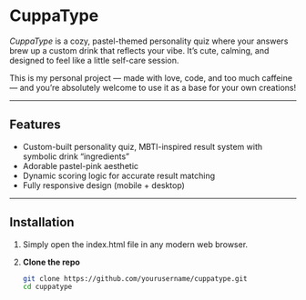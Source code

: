 # CuppaType

*CuppaType* is a cozy, pastel-themed personality quiz where your answers brew up a custom drink that reflects your vibe. It’s cute, calming, and designed to feel like a little self-care session.

This is my personal project — made with love, code, and too much caffeine — and you’re absolutely welcome to use it as a base for your own creations!

---

## Features

- Custom-built personality quiz, MBTI-inspired result system with symbolic drink “ingredients”
- Adorable pastel-pink aesthetic
- Dynamic scoring logic for accurate result matching
- Fully responsive design (mobile + desktop)

---

## Installation
1. Simply open the index.html file in any modern web browser.
   
2. **Clone the repo**
   ```bash
   git clone https://github.com/yourusername/cuppatype.git
   cd cuppatype
